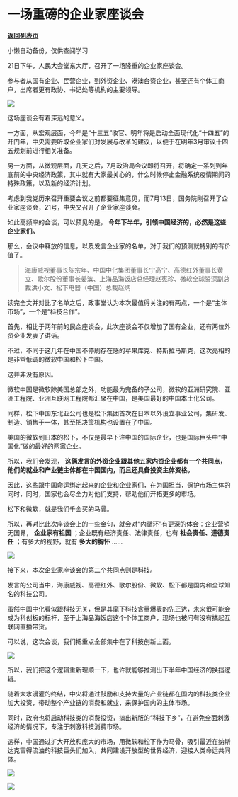 # 一场重磅的企业家座谈会

[**返回列表页**](/gzh/政事堂2019)

小懒自动备份，仅供查阅学习

21日下午，人民大会堂东大厅，召开了一场隆重的企业家座谈会。

  

参与者从国有企业、民营企业，到外资企业、港澳台资企业，甚至还有个体工商户，出席者更有政协、书记处等机构的主要领导。

  

![](https://mmbiz.qpic.cn/mmbiz_jpg/rxhS23yu8cPe8K2zwwFm7lfnIqe0ibicVZicpshA929mEwhS5PrSnweX5AVLQjdFq53vld6KSUnpFxmxKvzSMicBIg/640?wx_fmt=jpeg)

  

这场座谈会有着深远的意义。  

  

一方面，从宏观层面，今年是“十三五”收官、明年将是启动全面现代化“十四五”的开门年，中央需要听取企业家们对发展与改革的建议，以便于在明年3月审议十四五规划前进行相关准备。

  

另一方面，从微观层面，几天之后，7月政治局会议即将召开，将确定一系列到年底前的中央经济政策，其中就有大家最关心的，什么时候停止金融系统疫情期间的特殊政策，以及新的经济计划。

  

考虑到我党历来召开重要会议之前都要征集意见，而7月13日，国务院刚召开了企业家座谈会，21号，中央又召开了企业家座谈会。

  

如此高频率的会谈，可以预见的是， **今年下半年，引领中国经济的，必然是这些企业家们。**

  

那么，会议中释放的信息，以及发言企业家的名单，对于我们的预测就特别的有价值了。  

  

>
> 海康威视董事长陈宗年、中国中化集团董事长宁高宁、高德红外董事长黄立、歌尔股份董事长姜滨、上海品海饭店总经理赵宪珍、微软全球资深副总裁洪小文、松下电器（中国）总裁赵炳

  

读完全文并对比了名单之后，政事堂认为本次最值得关注的有两点，一个是“主体市场”，一个是“科技合作”。  

  

首先，相比于两年前的民企座谈会，此次座谈会不仅增加了国有企业，还有两位外资企业发表了讲话。  

  

不过，不同于这几年在中国不停刷存在感的苹果库克、特斯拉马斯克，这次亮相的是非常低调的微软中国和松下中国。

  

这并非没有原因。  

  

微软中国是微软除美国总部之外，功能最为完备的子公司，微软的亚洲研究院、亚洲工程院、亚洲互联网工程院都汇聚在中国，是美国最好的中国本土化公司。

  

同样，松下中国东北亚公司也是松下集团首次在日本以外设立事业公司，集研发、制造、销售于一体，甚至把决策机构也设置在了中国。

  

美国的微软到日本的松下，不仅是最早下注中国的国际企业，也是国际巨头中“中国化”做的最好的两家企业。  

  

所以，我们会发现， **这俩发言的外资企业跟其他五家内资企业都有一个共同点，他们的就业和产业链主体都在中国国内，而且还具备投资主体资格。**

  

因此，这些跟中国命运绑定起来的企业和企业家们，在为国担当，保护市场主体的同时，同时，国家也会尽全力对他们支持，帮助他们开拓更多的市场。  

  

松下和微软，就是我们千金买的马骨。  

  

所以，再对比此次座谈会上的一些金句，就会对“内循环”有更深的体会：企业营销无国界， **企业家有祖国** ；企业既有经济责任、法律责任，也有
**社会责任、道德责任** ；有多大的视野，就有 **多大的胸怀** ……

  

![](https://mmbiz.qpic.cn/mmbiz_jpg/rxhS23yu8cPe8K2zwwFm7lfnIqe0ibicVZYcUSaf4mJUrTzzZLeKXAHpDRCH9ZraAxyf7N5f3aOiaxa2x1ok6zz1Q/640?wx_fmt=jpeg)

  

接下来，本次企业家座谈会的第二个共同点则是科技。

  

发言的公司当中，海康威视、高德红外、歌尔股份、微软、松下都是国内和全球知名的科技公司。

  

虽然中国中化看似跟科技无关，但是其麾下科技含量爆表的先正达，未来很可能会成为科创板的标杆，至于上海品海饭店这个个体工商户，现场也被问有没有搞起互联网直播带货。

  

可以说，这次会谈，我们把重点全部集中在了科技创新上面。

  

![](https://mmbiz.qpic.cn/mmbiz_jpg/rxhS23yu8cPe8K2zwwFm7lfnIqe0ibicVZ1uFmkTcVXD9FtH3ZeUP64LYHDdQHJ46ia1IUnBKIN2ROLK812gMkpzA/640?wx_fmt=jpeg)

  

所以，我们把这个逻辑重新理顺一下，也许就能够推测出下半年中国经济的换挡逻辑。  

  

随着大水漫灌的终结，中央将通过鼓励和支持大量的产业链都在国内的科技类企业加大投资，带动整个产业链的消费和就业，来保护国内的主体市场。

  

同时，政府也将启动科技类的消费投资，搞出新版的“科技下乡”，在避免全面刺激经济的情况下，专注于刺激科技消费市场。  

  

这样，中国通过扩大开放和庞大的市场，用微软和松下作为马骨，吸引最近在纳斯达克富得流油的科技巨头们加入，共同建设开放型的世界经济，迎接人类命运共同体。  

  

![](https://mmbiz.qpic.cn/mmbiz_jpg/rxhS23yu8cPe8K2zwwFm7lfnIqe0ibicVZkBicwVea6jXJBJMDXHZfLlqFajk3EyJkXqa25f5ydUrMEcWFbPShWUw/640?wx_fmt=jpeg)

  

![](https://mmbiz.qpic.cn/mmbiz_jpg/rxhS23yu8cPp0iaKAfe0ZsWfgGcY72o9Nror8TicrtnlDsqzY7y4Kum4fM3X0FMEGlbvm9HvZUiaETSnLt4DHNLbQ/640?wx_fmt=jpeg)

